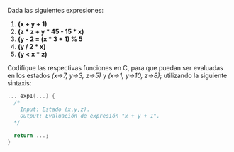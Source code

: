 Dada las siguientes expresiones:

1. **(x + y + 1)**
2. **(z * z + y * 45 - 15 * x)**
3. **(y - 2 = (x * 3 + 1) % 5**
4. **(y / 2 * x)**
5. **(y < x * z)**

Codifique las respectivas funciones en C, para que puedan ser evaluadas en los estados *(x->7, y->3, z->5)* y *(x->1, y->10, z->8)*; utilizando la siguiente sintaxis:

```C
... exp1(...) {
  /*
    Input: Estado (x,y,z).
    Output: Evaluación de expresión "x + y + 1".
  */
  
  return ...;
}
```